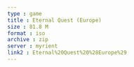 ```yaml
---
type : game
title : Eternal Quest (Europe)
size : 81.8 M
format : iso
archive : zip
server : myrient
link2 : Eternal%20Quest%20%28Europe%29
---
```


